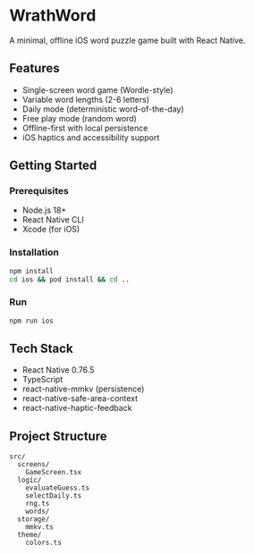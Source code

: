 # WrathWord

A minimal, offline iOS word puzzle game built with React Native.

## Features
- Single-screen word game (Wordle-style)
- Variable word lengths (2-6 letters)
- Daily mode (deterministic word-of-the-day)
- Free play mode (random word)
- Offline-first with local persistence
- iOS haptics and accessibility support

## Getting Started

### Prerequisites
- Node.js 18+
- React Native CLI
- Xcode (for iOS)

### Installation

```bash
npm install
cd ios && pod install && cd ..
```

### Run

```bash
npm run ios
```

## Tech Stack
- React Native 0.76.5
- TypeScript
- react-native-mmkv (persistence)
- react-native-safe-area-context
- react-native-haptic-feedback

## Project Structure
```
src/
  screens/
    GameScreen.tsx
  logic/
    evaluateGuess.ts
    selectDaily.ts
    rng.ts
    words/
  storage/
    mmkv.ts
  theme/
    colors.ts
```
